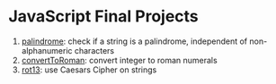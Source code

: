 # JavaScript Final Projects

1. [palindrome](https://github.com/MerelAW/freeCodeCamp/blob/main/JavaScript_Finals/palindrome.js): check if a string is a palindrome, independent of non-alphanumeric characters
2. [convertToRoman](https://github.com/MerelAW/freeCodeCamp/blob/main/JavaScript_Finals/convertToRoman.js): convert integer to roman numerals
3. [rot13](https://github.com/MerelAW/freeCodeCamp/blob/main/JavaScript_Finals/rot13.js): use Caesars Cipher on strings
